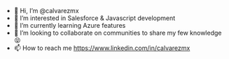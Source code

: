 - 👋 Hi, I’m @calvarezmx
- 👀 I’m interested in Salesforce & Javascript development
- 🌱 I’m currently learning Azure features
- 💞️ I’m looking to collaborate on communities to share my few knowledge 😝 
- 📫 How to reach me https://www.linkedin.com/in/calvarezmx

<!---
calvarezmx/calvarezmx is a ✨ special ✨ repository because its `README.md` (this file) appears on your GitHub profile.
You can click the Preview link to take a look at your changes.
--->

